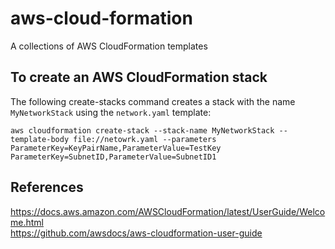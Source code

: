 # aws-cloud-formation
A collections of AWS CloudFormation templates

## To create an AWS CloudFormation stack

The following create-stacks command creates a stack with the name `MyNetworkStack` using the `network.yaml` template:

```console
aws cloudformation create-stack --stack-name MyNetworkStack --template-body file://netowrk.yaml --parameters ParameterKey=KeyPairName,ParameterValue=TestKey ParameterKey=SubnetID,ParameterValue=SubnetID1
```

## References

https://docs.aws.amazon.com/AWSCloudFormation/latest/UserGuide/Welcome.html  
https://github.com/awsdocs/aws-cloudformation-user-guide
